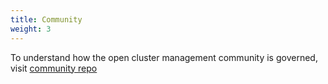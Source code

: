 ```yaml
---
title: Community
weight: 3
---
```


To understand how the open cluster management community is governed, visit [community repo](https://github.com/open-cluster-management/community)